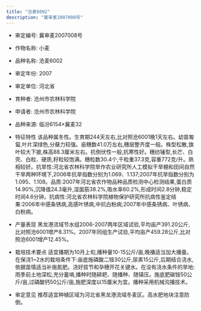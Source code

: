 ```yaml
---
title: "沧麦6002"
description: "冀审麦2007008号"
---
```

* 审定编号:  冀审麦2007008号

*  作物名称:  小麦

*  品种名称:  沧麦6002

*  审定年份:  2007

*  审定单位:  河北省

* 育种者:  沧州市农林科学院

*  申请者:  沧州市农林科学院

*  品种来源:  临汾6154×冀麦32

*  特征特性
该品种属冬性。生育期244天左右,比对照沧6001晚1天左右。幼苗匍匐,叶片深绿色,分蘖力较强。亩穗数41.0万左右,穗层整齐度一般。株型松散,旗叶较大下披,株高88.3厘米左右。抗倒伏性一般,抗寒性好。穗纺锤型,长芒、白壳、白粒、硬质,籽粒较饱满。穗粒数30.4个,千粒重37.3克,容重772克/升。熟相较好。抗旱性:河北省农林科学院旱作农业研究所人工模拟干旱棚和田间自然干旱两种环境下,2006年抗旱指数分别为1.069、1.137;2007年抗旱指数分别为1.095、1.108。品质:2007年河北省农作物品种品质检测中心检测结果,蛋白质14.90%,沉降值24.3毫升,湿面筋38.2%,吸水率60.2%,形成时间2.8分钟,稳定时间4.6分钟。抗病性:河北省农林科学院植物保护研究所抗病性鉴定结果:2006年中感条锈病,高感叶锈病,中抗白粉病;2007年中感条锈病、叶锈病、白粉病。

*  产量表现
黑龙港流域节水组2006-2007两年区域试验,平均亩产391.20公斤,比对照沧6001增产8.31%。2007年同组生产试验,平均亩产459.28公斤,比对照沧6001增产12.45%。

*  栽培技术要点
适宜播期为10月上旬,播种量10-15公斤/亩,晚播适当加大播量。在保浇1~2水的栽培条件下:亩底施磷酸二铵30公斤,尿素15公斤,后期结合浇水,依据苗情适当补施氮肥。浇好拔节和孕穗开花关键水。在没有浇水条件的旱地:雨季前土地深松,充分蓄墒,播种时随耕耙、随播种、随镇压。施底肥碳铵50公斤/亩,过磷酸钙50公斤/亩,施肥深度以15厘米为宜。播种采用机械沟播技术。

*  审定意见
推荐适宜种植区域为河北省黑龙港流域冬麦区。高水肥地块注意防倒。
